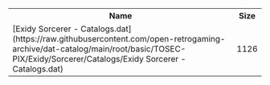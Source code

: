<table>
<tr><th>Name</th><th>Size</th></tr>
<tr><td>
[Exidy Sorcerer - Catalogs.dat](https://raw.githubusercontent.com/open-retrogaming-archive/dat-catalog/main/root/basic/TOSEC-PIX/Exidy/Sorcerer/Catalogs/Exidy Sorcerer - Catalogs.dat)
</td><td>1126</td></tr>
</table>
